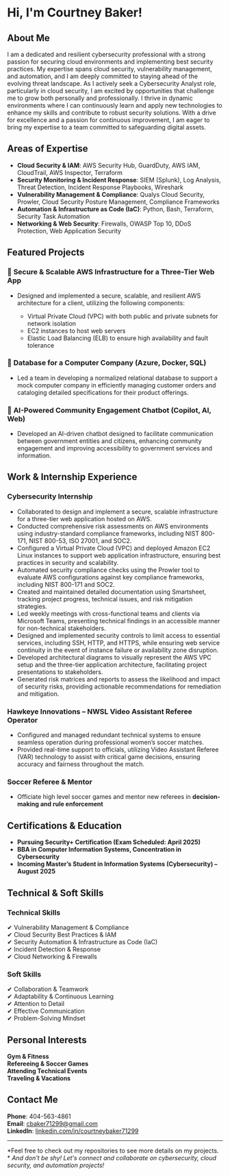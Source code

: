 # Hi, I'm Courtney Baker!

## About Me
I am a dedicated and resilient cybersecurity professional with a strong passion for securing cloud environments and implementing best security practices. My expertise spans cloud security, vulnerability management, and automation, and I am deeply committed to staying ahead of the evolving threat landscape. As I actively seek a Cybersecurity Analyst role, particularly in cloud security, I am excited by opportunities that challenge me to grow both personally and professionally. I thrive in dynamic environments where I can continuously learn and apply new technologies to enhance my skills and contribute to robust security solutions. With a drive for excellence and a passion for continuous improvement, I am eager to bring my expertise to a team committed to safeguarding digital assets.

## Areas of Expertise
- **Cloud Security & IAM**: AWS Security Hub, GuardDuty, AWS IAM, CloudTrail, AWS Inspector, Terraform
- **Security Monitoring & Incident Response**: SIEM (Splunk), Log Analysis, Threat Detection, Incident Response Playbooks, Wireshark
- **Vulnerability Management & Compliance**: Qualys Cloud Security, Prowler, Cloud Security Posture Management, Compliance Frameworks
- **Automation & Infrastructure as Code (IaC)**: Python, Bash, Terraform, Security Task Automation
- **Networking & Web Security**: Firewalls, OWASP Top 10, DDoS Protection, Web Application Security

## Featured Projects
### 🔹 **Secure & Scalable AWS Infrastructure for a Three-Tier Web App**
- Designed and implemented a secure, scalable, and resilient AWS architecture for a client, utilizing the following components:

  - Virtual Private Cloud (VPC) with both public and private subnets for network isolation
  - EC2 instances to host web servers
  - Elastic Load Balancing (ELB) to ensure high availability and fault tolerance


### 🔹 **Database for a Computer Company (Azure, Docker, SQL)**
- Led a team in developing a normalized relational database to support a mock computer company in efficiently managing customer orders and cataloging detailed specifications for their product offerings.

### 🔹 **AI-Powered Community Engagement Chatbot (Copilot, AI, Web)**
- Developed an AI-driven chatbot designed to facilitate communication between government entities and citizens, enhancing community engagement and improving accessibility to   government services and information.


## Work & Internship Experience
### **Cybersecurity Internship**

- Collaborated to design and implement a secure, scalable infrastructure for a three-tier web application hosted on AWS.
- Conducted comprehensive risk assessments on AWS environments using industry-standard compliance frameworks, including NIST 800-171, NIST 800-53, ISO 27001, and SOC2.
- Configured a Virtual Private Cloud (VPC) and deployed Amazon EC2 Linux instances to support web application infrastructure, ensuring best practices in security and scalability.
- Automated security compliance checks using the Prowler tool to evaluate AWS configurations against key compliance frameworks, including NIST 800-171 and SOC2.
- Created and maintained detailed documentation using Smartsheet, tracking project progress, technical issues, and risk mitigation strategies.
- Led weekly meetings with cross-functional teams and clients via Microsoft Teams, presenting technical findings in an accessible manner for non-technical stakeholders.
- Designed and implemented security controls to limit access to essential services, including SSH, HTTP, and HTTPS, while ensuring web service continuity in the event of instance failure or availability zone disruption.
- Developed architectural diagrams to visually represent the AWS VPC setup and the three-tier application architecture, facilitating project presentations to stakeholders.
- Generated risk matrices and reports to assess the likelihood and impact of security risks, providing actionable recommendations for remediation and mitigation.

### **Hawkeye Innovations – NWSL Video Assistant Referee Operator**

- Configured and managed redundant technical systems to ensure seamless operation during professional women’s soccer matches.
- Provided real-time support to officials, utilizing Video Assistant Referee (VAR) technology to assist with critical game decisions, ensuring accuracy and fairness throughout the match.

### **Soccer Referee & Mentor**
- Officiate high level soccer games and mentor new referees in **decision-making and rule enforcement**

## Certifications & Education
- **Pursuing Security+ Certification (Exam Scheduled: April 2025)**
- **BBA in Computer Information Systems, Concentration in Cybersecurity**
- **Incoming Master’s Student in Information Systems (Cybersecurity) – August 2025**

## Technical & Soft Skills
### **Technical Skills**
✔ Vulnerability Management & Compliance  
✔ Cloud Security Best Practices & IAM  
✔ Security Automation & Infrastructure as Code (IaC)  
✔ Incident Detection & Response  
✔ Cloud Networking & Firewalls  

### **Soft Skills**
✔ Collaboration & Teamwork  
✔ Adaptability & Continuous Learning  
✔ Attention to Detail  
✔ Effective Communication  
✔ Problem-Solving Mindset  

## Personal Interests
**Gym & Fitness**  
**Refereeing & Soccer Games**  
**Attending Technical Events**  
**Traveling & Vacations**  

## Contact Me
**Phone**: 404-563-4861  
**Email**: cbaker71299@gmail.com  
**LinkedIn**: [linkedin.com/in/courtneybaker71299](https://www.linkedin.com/in/courtneybaker71299/)  

---
*Feel free to check out my repositories to see more details on my projects. *
*And don't be shy! Let's connect and collaborate on cybersecurity, cloud security, and automation projects!*

